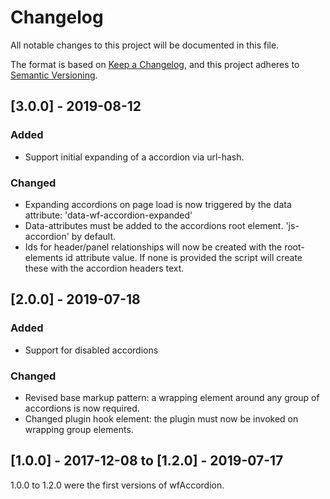 # Changelog
All notable changes to this project will be documented in this file.

The format is based on [Keep a Changelog](https://keepachangelog.com/en/1.0.0/),
and this project adheres to [Semantic Versioning](https://semver.org/spec/v2.0.0.html).

## [3.0.0] - 2019-08-12
### Added
- Support initial expanding of a accordion via url-hash. 

### Changed
- Expanding accordions on page load is now triggered by the data attribute: 'data-wf-accordion-expanded'
- Data-attributes must be added to the accordions root element. 'js-accordion' by default.
- Ids for header/panel relationships will now be created with the root-elements id attribute value. If none is provided the script will create these with the accordion headers text.

## [2.0.0] - 2019-07-18
### Added
- Support for disabled accordions

### Changed
- Revised base markup pattern: a wrapping element around any group of accordions is now required.
- Changed plugin hook element: the plugin must now be invoked on wrapping group elements.

## [1.0.0] - 2017-12-08 to [1.2.0] - 2019-07-17
1.0.0 to 1.2.0 were the first versions of wfAccordion.  


